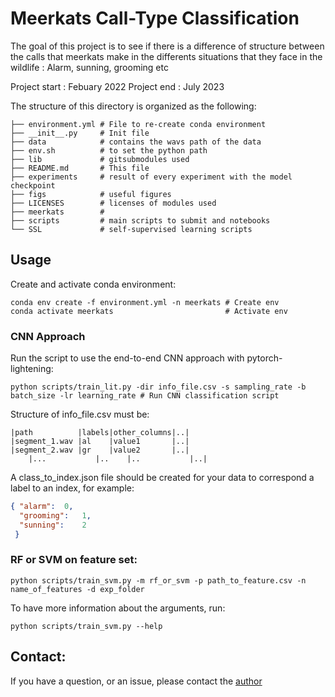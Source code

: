# Meerkats Call-Type Classification

The goal of this project is to see if there is a difference of structure between the calls that meerkats make in the differents situations that they face in the wildlife : Alarm, sunning, grooming etc

Project start : Febuary 2022
Project end : July 2023

The structure of this directory is organized as the following:

```
├── environment.yml # File to re-create conda environment 
├── __init__.py     # Init file
├── data            # contains the wavs path of the data
├── env.sh          # to set the python path
├── lib             # gitsubmodules used
├── README.md       # This file
├── experiments     # result of every experiment with the model checkpoint
├── figs            # useful figures
├── LICENSES        # licenses of modules used
├── meerkats        # 
├── scripts         # main scripts to submit and notebooks
└── SSL             # self-supervised learning scripts
```

## Usage

Create and activate conda environment:

```
conda env create -f environment.yml -n meerkats # Create env
conda activate meerkats                         # Activate env
```
### CNN Approach
Run the script to use the end-to-end CNN approach with pytorch-lightening:

```
python scripts/train_lit.py -dir info_file.csv -s sampling_rate -b batch_size -lr learning_rate # Run CNN classification script 
```
Structure of info_file.csv must be:
	
	|path	       |labels|other_columns|..|
	|segment_1.wav |al    |value1	    |..|
	|segment_2.wav |gr    |value2       |..|
        |...	       |..    |..           |..|


A class_to_index.json file should be created for your data to correspond a label to an index, for example:

```json
{ "alarm":	0,
  "grooming":	1,
  "sunning":	2
 }
```

### RF or SVM on feature set:

```
python scripts/train_svm.py -m rf_or_svm -p path_to_feature.csv -n name_of_features -d exp_folder
```

To have more information about the arguments, run:
```
python scripts/train_svm.py --help
```

## Contact:

If you have a question, or an issue, please contact the [author](mailto:imen.benmhd@gmail.com)


